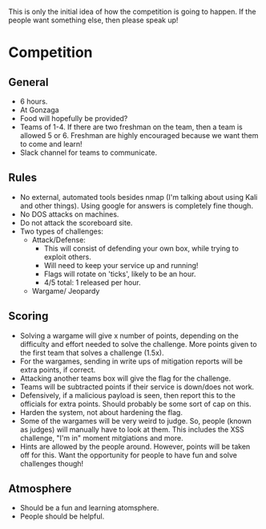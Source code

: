 This is only the initial idea of how the competition is going to happen. If the people want something else, then please speak up!


# Competition
## General
- 6 hours.
- At Gonzaga
- Food will hopefully be provided?
- Teams of 1-4. If there are two freshman on the team, then a team is allowed 5 or 6. Freshman are highly encouraged because we want them to come and learn!
- Slack channel for teams to communicate.
## Rules
- No external, automated tools besides nmap (I'm talking about using Kali and other things). Using google for answers is completely fine though.
- No DOS attacks on machines.
- Do not attack the scoreboard site.
- Two types of challenges:
    - Attack/Defense:
        - This will consist of defending your own box, while trying to exploit others.
        - Will need to keep your service up and running!
        - Flags will rotate on 'ticks', likely to be an hour.
        - 4/5 total: 1 released per hour.
     - Wargame/ Jeopardy

## Scoring
- Solving a wargame will give x number of points, depending on the difficulty and effort needed to solve the challenge. More points given to the first team that solves a challenge (1.5x). 
- For the wargames, sending in write ups of mitigation reports will be extra points, if correct.
- Attacking another teams box will give the flag for the challenge.
- Teams will be subtracted points if their service is down/does not work.
- Defensively, if a malicious payload is seen, then report this to the officials for extra points. Should probably be some sort of cap on this.
- Harden the system, not about hardening the flag.
- Some of the wargames will be very weird to judge. So, people (known as judges) will manually have to look at them. This includes the XSS challenge, "I'm in" moment mitgiations and more.
- Hints are allowed by the people around. However, points will be taken off for this. Want the opportunity for people to have fun and solve challenges though!

## Atmosphere
- Should be a fun and learning atomsphere.
- People should be helpful.
